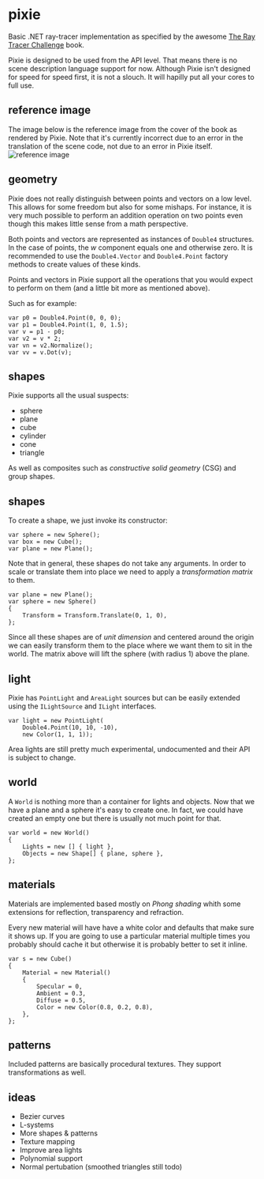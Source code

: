 # pixie
Basic .NET ray-tracer implementation as specified by 
the awesome [The Ray Tracer Challenge](https://pragprog.com/book/jbtracer/the-ray-tracer-challenge) book.

Pixie is designed to be used from the API level. That means there is no scene
description language support for now. Although Pixie isn't designed for speed for speed first, it is not a slouch. It will hapilly put all your cores to full use.

## reference image
The image below is the reference image from the cover of the book as rendered by Pixie. Note that it's currently incorrect due to an error in the translation of the scene code, not due to an error in Pixie itself.
![reference image](https://i.imgur.com/jszWCMD.png)

## geometry
Pixie does not really distinguish between points and vectors on a low level. This allows for some freedom but also for some mishaps. For instance, it is very much possible to perform an addition operation on two points even though this makes little sense from a math perspective.

Both points and vectors are represented as instances of `Double4` structures. In the case of points, the *w* component equals one and otherwise zero. It is recommended to use the `Double4.Vector` and `Double4.Point` factory methods to create values of these kinds.

Points and vectors in Pixie support all the operations that you would expect to perform on them (and a little bit more as mentioned above). 

Such as for example:
```
var p0 = Double4.Point(0, 0, 0);
var p1 = Double4.Point(1, 0, 1.5);
var v = p1 - p0;
var v2 = v * 2;
var vn = v2.Normalize();
var vv = v.Dot(v);
```

## shapes
Pixie supports all the usual suspects:

* sphere
* plane
* cube
* cylinder
* cone
* triangle

As well as composites such as *constructive solid geometry* (CSG) and group 
shapes.

## shapes
To create a shape, we just invoke its constructor:
```
var sphere = new Sphere();
var box = new Cube();
var plane = new Plane();
```

Note that in general, these shapes do not take any arguments. In order to scale 
or translate them into place we need to apply a *transformation matrix* to them.
```
var plane = new Plane();
var sphere = new Sphere()
{
    Transform = Transform.Translate(0, 1, 0),
};
```

Since all these shapes are of *unit dimension* and centered around the origin we 
can easily transform them to the place where we want them to sit in the world. The matrix above will lift the sphere (with radius 1) above the plane.

## light
Pixie has `PointLight` and `AreaLight` sources but can be easily extended using the `ILightSource` and `ILight` interfaces.
```
var light = new PointLight(
    Double4.Point(10, 10, -10),
    new Color(1, 1, 1));
```

Area lights are still pretty much experimental, undocumented and their API is subject to change.

## world
A `World` is nothing more than a container for lights and objects. Now that we 
have a plane and a sphere it's easy to create one. In fact, we could have created
an empty one but there is usually not much point for that.
```
var world = new World()
{
    Lights = new [] { light },
    Objects = new Shape[] { plane, sphere },
};
```

## materials
Materials are implemented based mostly on *Phong shading* whith some extensions for reflection, transparency and refraction.

Every new material will have have a white color and defaults that make sure it shows up. 
If you are going to use a particular material multiple times you probably should cache it 
but otherwise it is probably better to set it inline.
```
var s = new Cube()
{
    Material = new Material()
    {
        Specular = 0,
        Ambient = 0.3,
        Diffuse = 0.5,
        Color = new Color(0.8, 0.2, 0.8),
    },
};
```

## patterns
Included patterns are basically procedural textures. They support transformations as well.

## ideas
* Bezier curves
* L-systems
* More shapes & patterns
* Texture mapping
* Improve area lights
* Polynomial support
* Normal pertubation (smoothed triangles still todo)